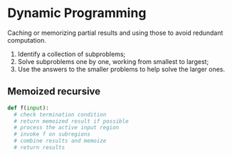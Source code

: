 # Dynamic Programming

Caching or memorizing partial results and using those to avoid redundant computation.

1. Identify a collection of subproblems;
2. Solve subproblems one by one, working from smallest to largest;
3. Use the answers to the smaller problems to help solve the larger ones.

## Memoized recursive

```python
def f(input):
  # check termination condition
  # return memoized result if possible
  # process the active input region
  # invoke f on subregions
  # combine results and memoize
  # return results
```

